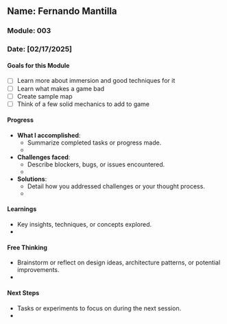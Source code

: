<!-- Markdown Docs: https://docs.github.com/en/get-started/writing-on-github/getting-started-with-writing-and-formatting-on-github/basic-writing-and-formatting-syntax -->
## Name: Fernando Mantilla
### Module: 003

<!-- Repeat the below as needed-->
### Date: [02/17/2025]

#### Goals for this Module
<!-- Example Template (include the brackets to make a checklist, fill them in as appropriate
- [ ] Goal 1
- [ ] Goal 2
- [ ] Goal 3
-->
- [ ] Learn more about immersion and good techniques for it
- [ ] Learn what makes a game bad
- [ ] Create sample map
- [ ] Think of a few solid mechanics to add to game

#### Progress
- **What I accomplished**:
  - Summarize completed tasks or progress made.
  - <!--Your entry here or N/A if not applicable for this entry-->
- **Challenges faced**:
  - Describe blockers, bugs, or issues encountered.
  -  <!--Your entry here or N/A if not applicable for this entry-->
- **Solutions**:
  - Detail how you addressed challenges or your thought process.
  -  <!--Your entry here or N/A if not applicable for this entry-->

#### Learnings
- Key insights, techniques, or concepts explored.
-  <!--Your entry here or N/A if not applicable for this entry-->

#### Free Thinking
- Brainstorm or reflect on design ideas, architecture patterns, or potential improvements.
-  <!--Your entry here or N/A if not applicable for this entry-->

#### Next Steps
- Tasks or experiments to focus on during the next session.
-  <!--Your entry here or N/A if not applicable for this entry-->
